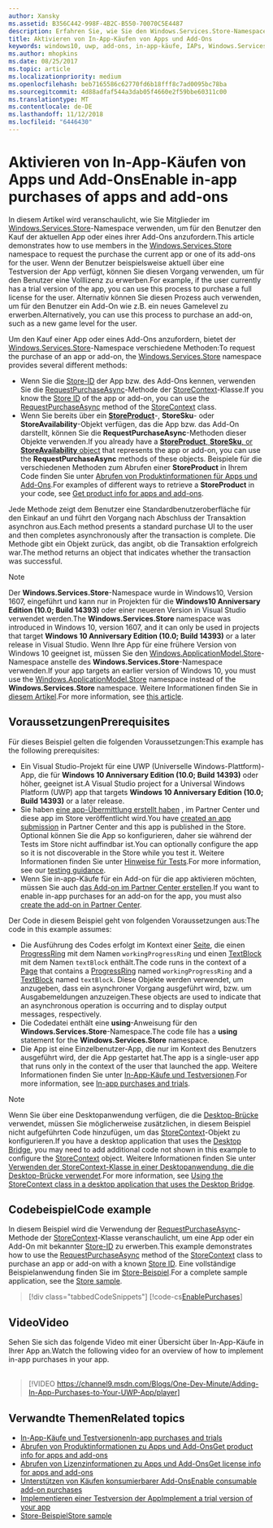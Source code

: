 ```yaml
---
author: Xansky
ms.assetid: B356C442-998F-4B2C-B550-70070C5E4487
description: Erfahren Sie, wie Sie den Windows.Services.Store-Namespace verwenden, um eine App oder ein Add-on zu erwerben.
title: Aktivieren von In-App-Käufen von Apps und Add-Ons
keywords: windows10, uwp, add-ons, in-app-käufe, IAPs, Windows.Services.Store
ms.author: mhopkins
ms.date: 08/25/2017
ms.topic: article
ms.localizationpriority: medium
ms.openlocfilehash: beb7165586c62770fd6b18fff8c7ad0095bc78ba
ms.sourcegitcommit: 4d88adfaf544a3dab05f4660e2f59bbe60311c00
ms.translationtype: MT
ms.contentlocale: de-DE
ms.lasthandoff: 11/12/2018
ms.locfileid: "6446430"
---
```

# <a name="enable-in-app-purchases-of-apps-and-add-ons"></a><span data-ttu-id="9e37b-104">Aktivieren von In-App-Käufen von Apps und Add-Ons</span><span class="sxs-lookup"><span data-stu-id="9e37b-104">Enable in-app purchases of apps and add-ons</span></span>

<span data-ttu-id="9e37b-105">In diesem Artikel wird veranschaulicht, wie Sie Mitglieder im [Windows.Services.Store](https://msdn.microsoft.com/library/windows/apps/windows.services.store.aspx)-Namespace verwenden, um für den Benutzer den Kauf der aktuellen App oder eines ihrer Add-Ons anzufordern.</span><span class="sxs-lookup"><span data-stu-id="9e37b-105">This article demonstrates how to use members in the [Windows.Services.Store](https://msdn.microsoft.com/library/windows/apps/windows.services.store.aspx) namespace to request the purchase the current app or one of its add-ons for the user.</span></span> <span data-ttu-id="9e37b-106">Wenn der Benutzer beispielsweise aktuell über eine Testversion der App verfügt, können Sie diesen Vorgang verwenden, um für den Benutzer eine Volllizenz zu erwerben.</span><span class="sxs-lookup"><span data-stu-id="9e37b-106">For example, if the user currently has a trial version of the app, you can use this process to purchase a full license for the user.</span></span> <span data-ttu-id="9e37b-107">Alternativ können Sie diesen Prozess auch verwenden, um für den Benutzer ein Add-On wie z.B. ein neues Gamelevel zu erwerben.</span><span class="sxs-lookup"><span data-stu-id="9e37b-107">Alternatively, you can use this process to purchase an add-on, such as a new game level for the user.</span></span>

<span data-ttu-id="9e37b-108">Um den Kauf einer App oder eines Add-Ons anzufordern, bietet der [Windows.Services.Store](https://msdn.microsoft.com/library/windows/apps/windows.services.store.aspx)-Namespace verschiedene Methoden:</span><span class="sxs-lookup"><span data-stu-id="9e37b-108">To request the purchase of an app or add-on, the [Windows.Services.Store](https://msdn.microsoft.com/library/windows/apps/windows.services.store.aspx) namespace provides several different methods:</span></span>
* <span data-ttu-id="9e37b-109">Wenn Sie die [Store-ID](in-app-purchases-and-trials.md#store_ids) der App bzw. des Add-Ons kennen, verwenden Sie die [RequestPurchaseAsync](https://docs.microsoft.com/uwp/api/windows.services.store.storecontext.requestpurchaseasync)-Methode der [StoreContext](https://msdn.microsoft.com/library/windows/apps/windows.services.store.storecontext.aspx)-Klasse.</span><span class="sxs-lookup"><span data-stu-id="9e37b-109">If you know the [Store ID](in-app-purchases-and-trials.md#store_ids) of the app or add-on, you can use the [RequestPurchaseAsync](https://docs.microsoft.com/uwp/api/windows.services.store.storecontext.requestpurchaseasync) method of the [StoreContext](https://msdn.microsoft.com/library/windows/apps/windows.services.store.storecontext.aspx) class.</span></span>
* <span data-ttu-id="9e37b-110">Wenn Sie bereits über ein [**StoreProduct**](in-app-purchases-and-trials.md#products-skus)-, **StoreSku**- oder **StoreAvailability**-Objekt verfügen, das die App bzw. das Add-On darstellt, können Sie die **RequestPurchaseAsync**-Methoden dieser Objekte verwenden.</span><span class="sxs-lookup"><span data-stu-id="9e37b-110">If you already have a [**StoreProduct**, **StoreSku**, or **StoreAvailability** object](in-app-purchases-and-trials.md#products-skus) that represents the app or add-on, you can use the **RequestPurchaseAsync** methods of these objects.</span></span> <span data-ttu-id="9e37b-111">Beispiele für die verschiedenen Methoden zum Abrufen einer **StoreProduct** in Ihrem Code finden Sie unter [Abrufen von Produktinformationen für Apps und Add-Ons](get-product-info-for-apps-and-add-ons.md).</span><span class="sxs-lookup"><span data-stu-id="9e37b-111">For examples of different ways to retrieve a **StoreProduct** in your code, see [Get product info for apps and add-ons](get-product-info-for-apps-and-add-ons.md).</span></span>

<span data-ttu-id="9e37b-112">Jede Methode zeigt dem Benutzer eine Standardbenutzeroberfläche für den Einkauf an und führt den Vorgang nach Abschluss der Transaktion asynchron aus.</span><span class="sxs-lookup"><span data-stu-id="9e37b-112">Each method presents a standard purchase UI to the user and then completes asynchronously after the transaction is complete.</span></span> <span data-ttu-id="9e37b-113">Die Methode gibt ein Objekt zurück, das angibt, ob die Transaktion erfolgreich war.</span><span class="sxs-lookup"><span data-stu-id="9e37b-113">The method returns an object that indicates whether the transaction was successful.</span></span>

> [!NOTE]
> <span data-ttu-id="9e37b-114">Der **Windows.Services.Store**-Namespace wurde in Windows10, Version 1607, eingeführt und kann nur in Projekten für die **Windows10 Anniversary Edition (10.0; Build 14393)** oder einer neueren Version in Visual Studio verwendet werden.</span><span class="sxs-lookup"><span data-stu-id="9e37b-114">The **Windows.Services.Store** namespace was introduced in Windows 10, version 1607, and it can only be used in projects that target **Windows 10 Anniversary Edition (10.0; Build 14393)** or a later release in Visual Studio.</span></span> <span data-ttu-id="9e37b-115">Wenn Ihre App für eine frühere Version von Windows 10 geeignet ist, müssen Sie den [Windows.ApplicationModel.Store](https://msdn.microsoft.com/library/windows/apps/windows.applicationmodel.store.aspx)-Namespace anstelle des **Windows.Services.Store**-Namespace verwenden.</span><span class="sxs-lookup"><span data-stu-id="9e37b-115">If your app targets an earlier version of Windows 10, you must use the [Windows.ApplicationModel.Store](https://msdn.microsoft.com/library/windows/apps/windows.applicationmodel.store.aspx) namespace instead of the **Windows.Services.Store** namespace.</span></span> <span data-ttu-id="9e37b-116">Weitere Informationen finden Sie in [diesem Artikel](in-app-purchases-and-trials-using-the-windows-applicationmodel-store-namespace.md).</span><span class="sxs-lookup"><span data-stu-id="9e37b-116">For more information, see [this article](in-app-purchases-and-trials-using-the-windows-applicationmodel-store-namespace.md).</span></span>

## <a name="prerequisites"></a><span data-ttu-id="9e37b-117">Voraussetzungen</span><span class="sxs-lookup"><span data-stu-id="9e37b-117">Prerequisites</span></span>

<span data-ttu-id="9e37b-118">Für dieses Beispiel gelten die folgenden Voraussetzungen:</span><span class="sxs-lookup"><span data-stu-id="9e37b-118">This example has the following prerequisites:</span></span>
* <span data-ttu-id="9e37b-119">Ein Visual Studio-Projekt für eine UWP (Universelle Windows-Plattform)-App, die für **Windows 10 Anniversary Edition (10.0; Build 14393)** oder höher, geeignet ist.</span><span class="sxs-lookup"><span data-stu-id="9e37b-119">A Visual Studio project for a Universal Windows Platform (UWP) app that targets **Windows 10 Anniversary Edition (10.0; Build 14393)** or a later release.</span></span>
* <span data-ttu-id="9e37b-120">Sie haben [eine app-Übermittlung erstellt haben](https://msdn.microsoft.com/windows/uwp/publish/app-submissions) , im Partner Center und diese app im Store veröffentlicht wird.</span><span class="sxs-lookup"><span data-stu-id="9e37b-120">You have [created an app submission](https://msdn.microsoft.com/windows/uwp/publish/app-submissions) in Partner Center and this app is published in the Store.</span></span> <span data-ttu-id="9e37b-121">Optional können Sie die App so konfigurieren, daher sie während der Tests im Store nicht auffindbar ist.</span><span class="sxs-lookup"><span data-stu-id="9e37b-121">You can optionally configure the app so it is not discoverable in the Store while you test it.</span></span> <span data-ttu-id="9e37b-122">Weitere Informationen finden Sie unter [Hinweise für Tests](in-app-purchases-and-trials.md#testing).</span><span class="sxs-lookup"><span data-stu-id="9e37b-122">For more information, see our [testing guidance](in-app-purchases-and-trials.md#testing).</span></span>
* <span data-ttu-id="9e37b-123">Wenn Sie in-app-Käufe für ein Add-on für die app aktivieren möchten, müssen Sie auch [das Add-on im Partner Center erstellen](../publish/add-on-submissions.md).</span><span class="sxs-lookup"><span data-stu-id="9e37b-123">If you want to enable in-app purchases for an add-on for the app, you must also [create the add-on in Partner Center](../publish/add-on-submissions.md).</span></span>

<span data-ttu-id="9e37b-124">Der Code in diesem Beispiel geht von folgenden Voraussetzungen aus:</span><span class="sxs-lookup"><span data-stu-id="9e37b-124">The code in this example assumes:</span></span>
* <span data-ttu-id="9e37b-125">Die Ausführung des Codes erfolgt im Kontext einer [Seite](https://msdn.microsoft.com/library/windows/apps/windows.ui.xaml.controls.page.aspx), die einen [ProgressRing](https://msdn.microsoft.com/library/windows/apps/windows.ui.xaml.controls.progressring.aspx) mit dem Namen ```workingProgressRing``` und einen [TextBlock](https://msdn.microsoft.com/library/windows/apps/windows.ui.xaml.controls.textblock.aspx) mit dem Namen ```textBlock``` enthält.</span><span class="sxs-lookup"><span data-stu-id="9e37b-125">The code runs in the context of a [Page](https://msdn.microsoft.com/library/windows/apps/windows.ui.xaml.controls.page.aspx) that contains a [ProgressRing](https://msdn.microsoft.com/library/windows/apps/windows.ui.xaml.controls.progressring.aspx) named ```workingProgressRing``` and a [TextBlock](https://msdn.microsoft.com/library/windows/apps/windows.ui.xaml.controls.textblock.aspx) named ```textBlock```.</span></span> <span data-ttu-id="9e37b-126">Diese Objekte werden verwendet, um anzugeben, dass ein asynchroner Vorgang ausgeführt wird, bzw. um Ausgabemeldungen anzuzeigen.</span><span class="sxs-lookup"><span data-stu-id="9e37b-126">These objects are used to indicate that an asynchronous operation is occurring and to display output messages, respectively.</span></span>
* <span data-ttu-id="9e37b-127">Die Codedatei enthält eine **using**-Anweisung für den **Windows.Services.Store**-Namespace.</span><span class="sxs-lookup"><span data-stu-id="9e37b-127">The code file has a **using** statement for the **Windows.Services.Store** namespace.</span></span>
* <span data-ttu-id="9e37b-128">Die App ist eine Einzelbenutzer-App, die nur im Kontext des Benutzers ausgeführt wird, der die App gestartet hat.</span><span class="sxs-lookup"><span data-stu-id="9e37b-128">The app is a single-user app that runs only in the context of the user that launched the app.</span></span> <span data-ttu-id="9e37b-129">Weitere Informationen finden Sie unter [In-App-Käufe und Testversionen](in-app-purchases-and-trials.md#api_intro).</span><span class="sxs-lookup"><span data-stu-id="9e37b-129">For more information, see [In-app purchases and trials](in-app-purchases-and-trials.md#api_intro).</span></span>

> [!NOTE]
> <span data-ttu-id="9e37b-130">Wenn Sie über eine Desktopanwendung verfügen, die die [Desktop-Brücke](https://developer.microsoft.com/windows/bridges/desktop) verwendet, müssen Sie möglicherweise zusätzlichen, in diesem Beispiel nicht aufgeführten Code hinzufügen, um das [StoreContext](https://msdn.microsoft.com/library/windows/apps/windows.services.store.storecontext.aspx)-Objekt zu konfigurieren.</span><span class="sxs-lookup"><span data-stu-id="9e37b-130">If you have a desktop application that uses the [Desktop Bridge](https://developer.microsoft.com/windows/bridges/desktop), you may need to add additional code not shown in this example to configure the [StoreContext](https://msdn.microsoft.com/library/windows/apps/windows.services.store.storecontext.aspx) object.</span></span> <span data-ttu-id="9e37b-131">Weitere Informationen finden Sie unter [Verwenden der StoreContext-Klasse in einer Desktopanwendung, die die Desktop-Brücke verwendet](in-app-purchases-and-trials.md#desktop).</span><span class="sxs-lookup"><span data-stu-id="9e37b-131">For more information, see [Using the StoreContext class in a desktop application that uses the Desktop Bridge](in-app-purchases-and-trials.md#desktop).</span></span>

## <a name="code-example"></a><span data-ttu-id="9e37b-132">Codebeispiel</span><span class="sxs-lookup"><span data-stu-id="9e37b-132">Code example</span></span>

<span data-ttu-id="9e37b-133">In diesem Beispiel wird die Verwendung der [RequestPurchaseAsync](https://docs.microsoft.com/uwp/api/windows.services.store.storecontext.requestpurchaseasync)-Methode der [StoreContext](https://msdn.microsoft.com/library/windows/apps/windows.services.store.storecontext.aspx)-Klasse veranschaulicht, um eine App oder ein Add-On mit bekannter [Store-ID](in-app-purchases-and-trials.md#store-ids) zu erwerben.</span><span class="sxs-lookup"><span data-stu-id="9e37b-133">This example demonstrates how to use the [RequestPurchaseAsync](https://docs.microsoft.com/uwp/api/windows.services.store.storecontext.requestpurchaseasync) method of the [StoreContext](https://msdn.microsoft.com/library/windows/apps/windows.services.store.storecontext.aspx) class to purchase an app or add-on with a known [Store ID](in-app-purchases-and-trials.md#store-ids).</span></span> <span data-ttu-id="9e37b-134">Eine vollständige Beispielanwendung finden Sie im [Store-Beispiel](https://github.com/Microsoft/Windows-universal-samples/tree/master/Samples/Store).</span><span class="sxs-lookup"><span data-stu-id="9e37b-134">For a complete sample application, see the [Store sample](https://github.com/Microsoft/Windows-universal-samples/tree/master/Samples/Store).</span></span>

> [!div class="tabbedCodeSnippets"]
[!code-cs[EnablePurchases](./code/InAppPurchasesAndLicenses_RS1/cs/PurchaseAddOnPage.xaml.cs#PurchaseAddOn)]

## <a name="video"></a><span data-ttu-id="9e37b-135">Video</span><span class="sxs-lookup"><span data-stu-id="9e37b-135">Video</span></span>

<span data-ttu-id="9e37b-136">Sehen Sie sich das folgende Video mit einer Übersicht über In-App-Käufe in Ihrer App an.</span><span class="sxs-lookup"><span data-stu-id="9e37b-136">Watch the following video for an overview of how to implement in-app purchases in your app.</span></span>
<br/>
<br/>
> [!VIDEO https://channel9.msdn.com/Blogs/One-Dev-Minute/Adding-In-App-Purchases-to-Your-UWP-App/player]

## <a name="related-topics"></a><span data-ttu-id="9e37b-137">Verwandte Themen</span><span class="sxs-lookup"><span data-stu-id="9e37b-137">Related topics</span></span>

* [<span data-ttu-id="9e37b-138">In-App-Käufe und Testversionen</span><span class="sxs-lookup"><span data-stu-id="9e37b-138">In-app purchases and trials</span></span>](in-app-purchases-and-trials.md)
* [<span data-ttu-id="9e37b-139">Abrufen von Produktinformationen zu Apps und Add-Ons</span><span class="sxs-lookup"><span data-stu-id="9e37b-139">Get product info for apps and add-ons</span></span>](get-product-info-for-apps-and-add-ons.md)
* [<span data-ttu-id="9e37b-140">Abrufen von Lizenzinformationen zu Apps und Add-Ons</span><span class="sxs-lookup"><span data-stu-id="9e37b-140">Get license info for apps and add-ons</span></span>](get-license-info-for-apps-and-add-ons.md)
* [<span data-ttu-id="9e37b-141">Unterstützen von Käufen konsumierbarer Add-Ons</span><span class="sxs-lookup"><span data-stu-id="9e37b-141">Enable consumable add-on purchases</span></span>](enable-consumable-add-on-purchases.md)
* [<span data-ttu-id="9e37b-142">Implementieren einer Testversion der App</span><span class="sxs-lookup"><span data-stu-id="9e37b-142">Implement a trial version of your app</span></span>](implement-a-trial-version-of-your-app.md)
* [<span data-ttu-id="9e37b-143">Store-Beispiel</span><span class="sxs-lookup"><span data-stu-id="9e37b-143">Store sample</span></span>](https://github.com/Microsoft/Windows-universal-samples/tree/master/Samples/Store)
